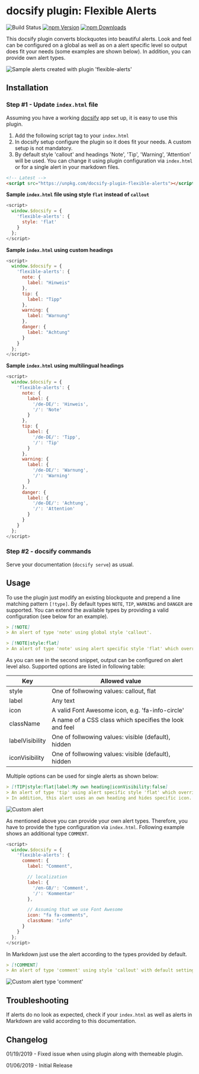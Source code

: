 # docsify plugin: Flexible Alerts

![Build Status](https://api.travis-ci.org/zanfab/docsify-plugin-flexible-alerts.svg)
[![npm Version](https://img.shields.io/npm/v/docsify-plugin-flexible-alerts/latest.svg)](https://www.npmjs.com/package/docsify-plugin-flexible-alerts)
[![npm Downloads](https://img.shields.io/npm/dt/docsify-plugin-flexible-alerts.svg)](https://www.npmjs.com/package/docsify-plugin-flexible-alerts)

This docsify plugin converts blockquotes into beautiful alerts. Look and feel can be configured on a global as well as on a alert specific level so output does fit your needs (some examples are shown below). In addition, you can provide own alert types.

![Sample alerts created with plugin 'flexible-alerts'](https://user-images.githubusercontent.com/44210522/50688702-ea774f00-1026-11e9-9281-ca615cb466f5.jpg)

## Installation

### Step #1 - Update `index.html` file

Assuming you have a working [docsify](https://docsify.js.org) app set up, it is easy to use this plugin.

1. Add the following script tag to your `index.html`
2. In docsify setup configure the plugin so it does fit your needs. A custom setup is not mandatory.
3. By default style 'callout' and headings 'Note', 'Tip', 'Warning', 'Attention' will be used. You can change it using plugin configuration via `index.html` or for a single alert in your markdown files.

```html
<!-- Latest -->
<script src="https://unpkg.com/docsify-plugin-flexible-alerts"></script>
```

**Sample `index.html` file using style `flat` instead of `callout`**

```javascript
<script>
  window.$docsify = {
    'flexible-alerts': {
      style: 'flat'
    }
  };
</script>
```

**Sample `index.html` using custom headings**

```javascript
<script>
  window.$docsify = {
    'flexible-alerts': {
      note: {
        label: "Hinweis"
      },
      tip: {
        label: "Tipp"
      },
      warning: {
        label: "Warnung"
      },
      danger: {
        label: "Achtung"
      }
    }
  };
</script>
```

**Sample `index.html` using multilingual headings**

```javascript
<script>
  window.$docsify = {
    'flexible-alerts': {
      note: {
        label: {
          '/de-DE/': 'Hinweis',
          '/': 'Note'
        }
      },
      tip: {
        label: {
          '/de-DE/': 'Tipp',
          '/': 'Tip'
        }
      },
      warning: {
        label: {
          '/de-DE/': 'Warnung',
          '/': 'Warning'
        }
      },
      danger: {
        label: {
          '/de-DE/': 'Achtung',
          '/': 'Attention'
        }
      }
    }
  };
</script>
```

### Step #2 - docsify commands

Serve your documentation (`docsify serve`) as usual.

## Usage

To use the plugin just modify an existing blockquote and prepend a line matching pattern `[!type]`. By default types `NOTE`, `TIP`, `WARNING` and `DANGER` are supported. You can extend the available types by providing a valid configuration (see below for an example). 

```markdown
> [!NOTE]
> An alert of type 'note' using global style 'callout'.
```

```markdown
> [!NOTE|style:flat]
> An alert of type 'note' using alert specific style 'flat' which overrides global style 'callout'.
```

As you can see in the second snippet, output can be configured on alert level also. Supported options are listed in following table:

| Key            | Allowed value |
| --------------- | ---- |
| style | One of follwowing values: callout, flat |
| label  | Any text |
| icon  | A valid Font Awesome icon, e.g. 'fa-info-circle' |
| className  | A name of a CSS class which specifies the look and feel |
| labelVisibility | One of follwowing values: visible (default), hidden |
| iconVisibility  | One of follwowing values: visible (default), hidden |

Multiple options can be used for single alerts as shown below:

```markdown
> [!TIP|style:flat|label:My own heading|iconVisibility:false]
> An alert of type 'tip' using alert specific style 'flat' which overrides global style 'callout'.
> In addition, this alert uses an own heading and hides specific icon.
```

![Custom alert](https://user-images.githubusercontent.com/44210522/50689970-04676080-102c-11e9-9cbc-8af129cb988c.png)

As mentioned above you can provide your own alert types. Therefore, you have to provide the type configuration via `index.html`. Following example shows an additional type `COMMENT`.

```javascript
<script>
  window.$docsify = {
    'flexible-alerts': {
      comment: {
        label: "Comment",

        // localization
        label: {
          '/en-GB/': 'Comment',
          '/': 'Kommentar'
        },

        // Assuming that we use Font Awesome
        icon: "fa fa-comments",
        className: "info"
      }
    }
  };
</script>
```

In Markdown just use the alert according to the types provided by default.

```markdown
> [!COMMENT]
> An alert of type 'comment' using style 'callout' with default settings.
```

![Custom alert type 'comment'](https://user-images.githubusercontent.com/44210522/50722960-6f21a600-10d7-11e9-87e7-d40d87045afe.png)

## Troubleshooting

If alerts do no look as expected, check if your `index.html` as well as alerts in Markdown are valid according to this documentation.

## Changelog

01/19/2019 - Fixed issue when using plugin along with themeable plugin.

01/06/2019 - Initial Release